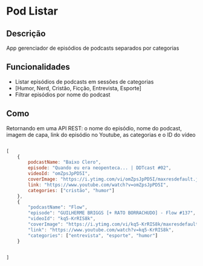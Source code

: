 # Pod Listar

## Descrição

App gerenciador de episódios de podcasts separados por categorias

## Funcionalidades

- Listar episódios de podcasts em sessões de categorias
 - [Humor, Nerd, Cristão, Ficção, Entrevista, Esporte]
- Filtrar episódios por nome do podcast

## Como

Retornando em uma API REST: o nome do episódio, nome do podcast, imagem de capa, link do episódio no Youtube, as categorias e o ID do vídeo

```js

[
    {
        podcastName: "Baixo Clero",
        episode: "Quando eu era neopenteca... | DDTcast #02",
        videoId: "omZpsJpPD5I",
        coverImage: "https://i.ytimg.com/vi/omZpsJpPD5I/maxresdefault.jpg",
        link: "https://www.youtube.com/watch?v=omZpsJpPD5I",
        categories: ["cristão", "humor"]
    },
    {
        "podcastName": "Flow",
        "episode": "GUILHERME BRIGGS [+ RATO BORRACHUDO] - Flow #137",
        "videoId": "kq5-KrRIS8k",
        "coverImage": "https://i.ytimg.com/vi/kq5-KrRIS8k/maxresdefault.jpg",
        "link": "https://www.youtube.com/watch?v=kq5-KrRIS8k",
        "categories": ["entrevista", "esporte", "humor"]
    }


]


```